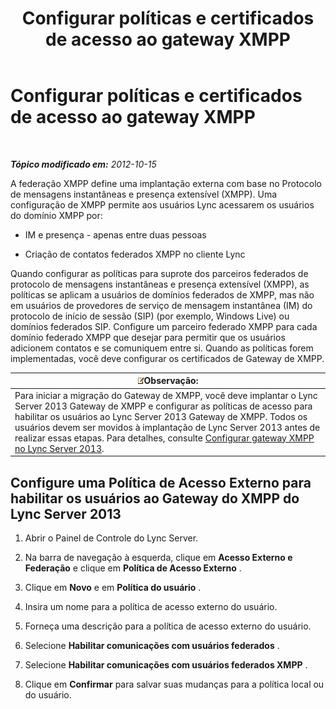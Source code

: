 ﻿---
title: Configurar políticas e certificados de acesso ao gateway XMPP
TOCTitle: Configurar políticas e certificados de acesso ao gateway XMPP
ms:assetid: cd91433e-6dfb-4553-8316-c1086b394221
ms:mtpsurl: https://technet.microsoft.com/pt-br/library/JJ721885(v=OCS.15)
ms:contentKeyID: 49886414
ms.date: 05/19/2016
mtps_version: v=OCS.15
ms.translationtype: HT
---

# Configurar políticas e certificados de acesso ao gateway XMPP

 

_**Tópico modificado em:** 2012-10-15_

A federação XMPP define uma implantação externa com base no Protocolo de mensagens instantâneas e presença extensível (XMPP). Uma configuração de XMPP permite aos usuários Lync acessarem os usuários do domínio XMPP por:

  - IM e presença - apenas entre duas pessoas

  - Criação de contatos federados XMPP no cliente Lync

Quando configurar as políticas para suprote dos parceiros federados de protocolo de mensagens instantâneas e presença extensível (XMPP), as políticas se aplicam a usuários de domínios federados de XMPP, mas não em usuários de provedores de serviço de mensagem instantânea (IM) do protocolo de início de sessão (SIP) (por exemplo, Windows Live) ou domínios federados SIP. Configure um parceiro federado XMPP para cada domínio federado XMPP que desejar para permitir que os usuários adicionem contatos e se comuniquem entre si. Quando as políticas forem implementadas, você deve configurar os certificados de Gateway de XMPP.

<table>
<thead>
<tr class="header">
<th><img src="images/Gg425756.note(OCS.15).gif" title="note" alt="note" />Observação:</th>
</tr>
</thead>
<tbody>
<tr class="odd">
<td>Para iniciar a migração do Gateway de XMPP, você deve implantar o Lync Server 2013 Gateway de XMPP e configurar as políticas de acesso para habilitar os usuários ao Lync Server 2013 Gateway de XMPP. Todos os usuários devem ser movidos à implantação de Lync Server 2013 antes de realizar essas etapas. Para detalhes, consulte <a href="configure-xmpp-gateway-on-lync-server-2013_1.md">Configurar gateway XMPP no Lync Server 2013</a>.</td>
</tr>
</tbody>
</table>


## Configure uma Política de Acesso Externo para habilitar os usuários ao Gateway do XMPP do Lync Server 2013

1.  Abrir o Painel de Controle do Lync Server.

2.  Na barra de navegação à esquerda, clique em **Acesso Externo e Federação** e clique em **Política de Acesso Externo** .

3.  Clique em **Novo** e em **Política do usuário** .

4.  Insira um nome para a política de acesso externo do usuário.

5.  Forneça uma descrição para a política de acesso externo do usuário.

6.  Selecione **Habilitar comunicações com usuários federados** .

7.  Selecione **Habilitar comunicações com usuários federados XMPP** .

8.  Clique em **Confirmar** para salvar suas mudanças para a política local ou do usuário.

